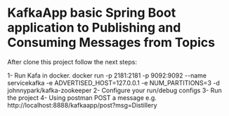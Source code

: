 # KafkaApp basic Spring Boot application to Publishing and Consuming Messages from Topics

After clone this project follow the next steps:

1- Run Kafa in docker.
  docker run -p 2181:2181 -p 9092:9092 --name servicekafka  -e ADVERTISED_HOST=127.0.0.1  -e NUM_PARTITIONS=3 -d johnnypark/kafka-zookeeper
2- Configure your run/debug configs
3- Run the project
4- Using postman POST a message e.g. http://localhost:8888/kafkaapp/post?msg=Distillery
